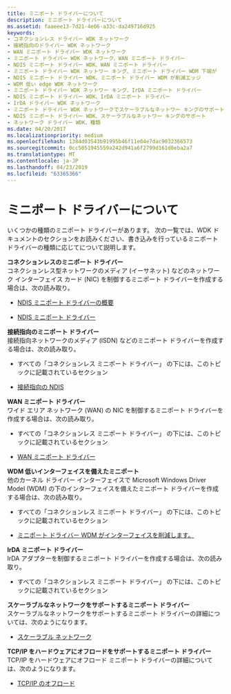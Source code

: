 ```yaml
---
title: ミニポート ドライバーについて
description: ミニポート ドライバーについて
ms.assetid: faaeee13-7d21-4e06-a33c-da249716d925
keywords:
- コネクションレス ドライバー WDK ネットワーク
- 接続指向のドライバー WDK ネットワーク
- WAN ミニポート ドライバー WDK ネットワーク
- ミニポート ドライバー WDK ネットワーク、WAN ミニポート ドライバー
- NDIS ミニポート ドライバー WDK、WAN ミニポート ドライバー
- ミニポート ドライバー WDK ネットワー キング、ミニポート ドライバー WDM 下端が
- NDIS ミニポート ドライバー WDK、ミニポート ドライバー WDM が削減エッジ
- WDM 低い edge WDK ネットワーク
- ミニポート ドライバー WDK ネットワー キング、IrDA ミニポート ドライバー
- NDIS ミニポート ドライバー WDK、IrDA ミニポート ドライバー
- IrDA ドライバー WDK ネットワーク
- ミニポート ドライバー WDK ネットワークでスケーラブルなネットワー キングのサポート
- NDIS ミニポート ドライバー WDK、スケーラブルなネットワー キングのサポート
- ネットワーク ドライバー WDK、種類
ms.date: 04/20/2017
ms.localizationpriority: medium
ms.openlocfilehash: 1384d03543b91995b46f11e04e7dac9032366573
ms.sourcegitcommit: 0cc5051945559a242d941a6f2799d161d8eba2a7
ms.translationtype: MT
ms.contentlocale: ja-JP
ms.lasthandoff: 04/23/2019
ms.locfileid: "63365366"
---
```

# <a name="learning-about-miniport-drivers"></a>ミニポート ドライバーについて





いくつかの種類のミニポート ドライバーがあります。 次の一覧では、WDK ドキュメントのセクションをお読みください、書き込みを行っているミニポート ドライバーの種類に応じてについて説明します。

<a href="" id="connectionless-miniport-drivers"></a>**コネクションレスのミニポート ドライバー**  
コネクションレス型ネットワークのメディア (イーサネット) などのネットワーク インターフェイス カード (NIC) を制御するミニポート ドライバーを作成する場合は、次の読み取り。

-   [NDIS ミニポート ドライバーの概要](introduction-to-ndis-miniport-drivers.md)

-   [NDIS ミニポート ドライバー](writing-ndis-miniport-drivers.md)

<a href="" id="connection-oriented-miniport-drivers"></a>**接続指向のミニポート ドライバー**  
接続指向ネットワークのメディア (ISDN) などのミニポート ドライバーを作成する場合は、次の読み取り。

-   すべての「コネクションレス ミニポート ドライバー」 の下には、このトピックに記載されているセクション

-   [接続指向の NDIS](connection-oriented-ndis.md)

<a href="" id="wan-miniport-drivers"></a>**WAN ミニポート ドライバー**  
ワイド エリア ネットワーク (WAN) の NIC を制御するミニポート ドライバーを作成する場合は、次の読み取り。

-   すべての「コネクションレス ミニポート ドライバー」 の下には、このトピックに記載されているセクション

-   [WAN ミニポート ドライバー](wan-miniport-drivers.md)

<a href="" id="miniports-with-a-wdm-lower-interface"></a>**WDM 低いインターフェイスを備えたミニポート**  
他のカーネル ドライバー インターフェイスで Microsoft Windows Driver Model (WDM) の下のインターフェイスを備えたミニポート ドライバーを作成する場合は、次の読み取り。

-   すべての「コネクションレス ミニポート ドライバー」 の下には、このトピックに記載されているセクション

-   [ミニポート ドライバー WDM がインターフェイスを削減します。](miniport-drivers-with-a-wdm-lower-interface.md)

<a href="" id="irda-miniport-drivers"></a>**IrDA ミニポート ドライバー**  
IrDA アダプターを制御するミニポート ドライバーを作成する場合は、次の読み取り。

-   すべての「コネクションレス ミニポート ドライバー」 の下には、このトピックに記載されているセクション

<a href="" id="miniport-drivers-that-support-scalable-networking"></a>**スケーラブルなネットワークをサポートするミニポート ドライバー**  
スケーラブルなネットワークをサポートするミニポート ドライバーの詳細については、次のようになります。

-   [スケーラブル ネットワーク](https://msdn.microsoft.com/library/windows/hardware/ff570735)

<a href="" id="miniport-drivers-that-support-offloading-tcp-ip--------to-hardware-------"></a>**TCP/IP をハードウェアにオフロードをサポートするミニポート ドライバー**   
TCP/IP をハードウェアにオフロード ミニポート ドライバーの詳細については、次のようになります。

-   [TCP/IP のオフロード](tcp-ip-offload.md)

 

 





